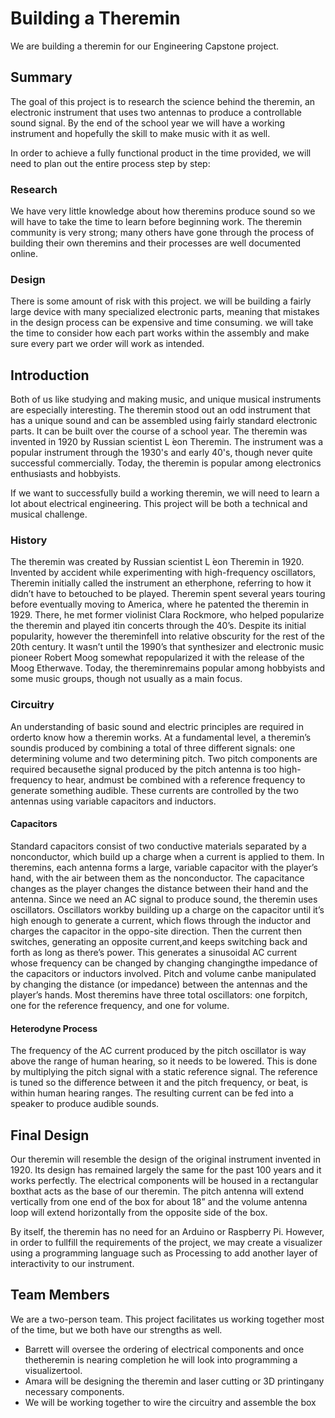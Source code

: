 # Building a Theremin
We are building a theremin for our Engineering Capstone project.

## Summary
The goal of this project is to research the science behind the theremin, an electronic instrument that uses two antennas to produce a controllable sound signal. By the end of the school year we will have a working instrument and hopefully the skill to make music with it as well.

In order to achieve a fully functional product in the time provided, we will need to plan out the entire process step by step:

### Research

We have very little knowledge about how theremins produce sound so we will have to take the time to learn before beginning work. The theremin community is very strong; many others have gone through the process of building their own theremins and their processes are well documented online. 
  
### Design

There is some amount of risk with this project. we will be building a fairly large device with many specialized electronic parts, meaning that mistakes in the design process can be expensive and time consuming. we will take the time to consider how each part works within the assembly and make sure every part we order will work as intended.

## Introduction
Both of us like studying and making music, and unique musical instruments are especially interesting.  The theremin stood out an odd instrument that has a unique sound and can be assembled using fairly standard electronic parts.  It can be built over the course of a school year. The theremin was invented in 1920 by Russian scientist L ́eon Theremin. The instrument was a popular instrument through the 1930's and early 40's, though never quite successful commercially. Today, the theremin is popular among electronics enthusiasts and hobbyists.

If we want to successfully build a working theremin, we will need to learn a  lot  about  electrical  engineering.   This  project  will  be  both  a  technical  and musical challenge.

### History
The theremin was created by Russian scientist L ́eon Theremin in 1920. Invented by accident while experimenting with high-frequency oscillators, Theremin initially called the instrument an etherphone, referring to how it didn’t have to betouched to be played.  Theremin spent several years touring before eventually moving to America, where he patented the theremin in 1929. There, he met former violinist Clara Rockmore, who helped popularize the theremin and played itin concerts through the 40’s. Despite its initial popularity, however the thereminfell into relative obscurity for the rest of the 20th century. It wasn’t until the 1990’s  that  synthesizer and  electronic  music  pioneer  Robert  Moog  somewhat repopularized it with the release of the Moog Etherwave.  Today, the thereminremains popular among hobbyists and some music groups, though not usually as a main focus.

### Circuitry

An understanding of basic sound and electric principles are required in orderto  know  how  a  theremin  works.   At  a  fundamental  level,  a  theremin’s  soundis  produced  by  combining  a  total  of  three  different  signals:  one  determining volume and two determining pitch.  Two pitch components are required becausethe  signal  produced  by  the  pitch  antenna  is  too  high-frequency  to  hear,  andmust  be  combined  with  a  reference  frequency  to  generate  something  audible. These currents are controlled by the two antennas using variable capacitors and inductors.

#### Capacitors
Standard capacitors consist of two conductive materials separated by a nonconductor, which build up a charge when a current is applied to them. In theremins, each antenna forms a large, variable capacitor with the player’s hand, with the air between them as the nonconductor. The capacitance changes as the player changes the distance between their hand and the antenna. Since we need an AC signal to produce sound, the theremin uses oscillators. Oscillators workby building up a charge on the capacitor until it’s high enough to generate a current, which flows through the inductor and charges the capacitor in the oppo-site direction. Then the current then switches, generating an opposite current,and keeps switching back and forth as long as there’s power. This generates a sinusoidal AC current whose frequency can be changed by changing changingthe impedance of the capacitors or inductors involved.  Pitch and volume canbe manipulated by changing the distance (or impedance) between the antennas and the player’s hands. Most  theremins have three total oscillators: one forpitch, one for the reference frequency, and one for volume.

#### Heterodyne Process
The frequency of the AC current produced by the pitch oscillator is way above the range of human hearing, so it needs to be lowered. This is done by multiplying the pitch signal with a static reference signal. The reference is tuned so the difference between it and the pitch frequency, or beat, is within human hearing  ranges. The resulting current can be fed into a speaker to  produce audible sounds.

## Final Design
Our  theremin will resemble the design of the original instrument invented in 1920. Its design has remained largely the same for the past 100 years and it works perfectly. The electrical components will be housed in a rectangular boxthat acts as the base of our theremin. The pitch antenna will extend vertically from one end of the box for about 18” and the volume antenna loop will extend horizontally from the opposite side of the box.

By itself, the theremin has no need for an Arduino or Raspberry Pi.  However, in order to fullfill the requirements of the project, we may create a visualizer using a programming language such as Processing to add another layer of interactivity to our instrument.

## Team Members
We are a two-person team.  This project facilitates us working together most of the time, but we both have our strengths as well.
* Barrett  will  oversee  the  ordering  of  electrical  components  and  once  thetheremin is nearing completion he will look into programming a visualizertool.
* Amara  will  be  designing  the  theremin  and  laser  cutting  or  3D  printingany necessary components.
* We will be working together to wire the circuitry and assemble the box
